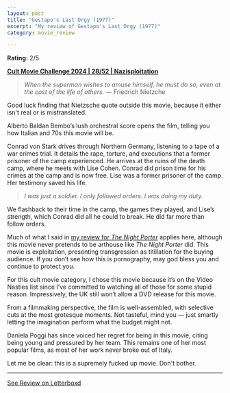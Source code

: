 ```yaml
---
layout: post
title: "Gestapo's Last Orgy (1977)"
excerpt: "My review of Gestapo's Last Orgy (1977)"
category: movie_review

---
```


**Rating:** 2/5

<b><a href="https://boxd.it/rIGbC/detail" rel="nofollow">Cult Movie Challenge 2024 | 28/52 | Nazisploitation</a></b>

<blockquote><i>When the superman wishes to amuse himself, he must do so, even at the cost of the life of others.</i> — Friedrich Nietzche</blockquote>Good luck finding that Nietzsche quote outside this movie, because it either isn't real or is mistranslated.

Alberto Baldan Bembo’s lush orchestral score opens the film, telling you how Italian and 70s this movie will be.

Conrad von Stark drives through Northern Germany, listening to a tape of a war crimes trial. It details the rape, torture, and executions that a former prisoner of the camp experienced. He arrives at the ruins of the death camp, where he meets with Lise Cohen. Conrad did prison time for his crimes at the camp and is now free. Lise was a former prisoner of the camp. Her testimony saved his life.

<blockquote><i>I was just a soldier. I only followed orders. I was doing my duty.</i></blockquote>We flashback to their time in the camp, the games they played, and Lise’s strength, which Conrad did all he could to break. He did far more than follow orders.

Much of what I said in <a href="https://boxd.it/3TKNU9" rel="nofollow">my review for <i>The Night Porter</i></a> applies here, although this movie never pretends to be arthouse like <i>The Night Porter</i> did. This movie is exploitation, presenting transgression as titillation for the buying audience. If you don’t see how this is pornography, may god bless you and continue to protect you.

For this cult movie category, I chose this movie because it’s on the Video Nasties list since I’ve committed to watching all of those for some stupid reason. Impressively, the UK still won’t allow a DVD release for this movie.

From a filmmaking perspective, the film is well-assembled, with selective cuts at the most grotesque moments. Not tasteful, mind you — just smartly letting the imagination perform what the budget might not.

Daniela Poggi has since voiced her regret for being in this movie, citing being young and pressured by her team. This remains one of her most popular films, as most of her work never broke out of Italy.

Let me be clear: this is a supremely fucked up movie. Don't bother.

<hr>

[See Review on Letterboxd](https://boxd.it/6QewCF)

